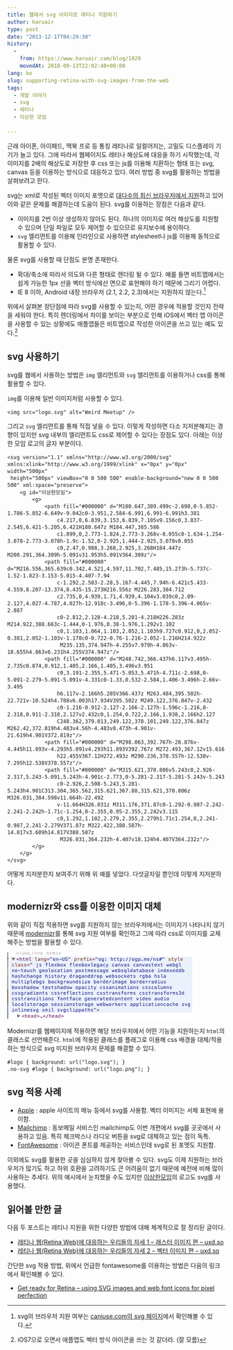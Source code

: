 ```yaml
---
title: 웹에서 svg 이미지로 레티나 지원하기
author: haruair
type: post
date: "2013-12-17T04:29:30"
history:
  - 
    from: https://www.haruair.com/blog/1929
    movedAt: 2018-09-13T22:02:40+00:00
lang: ko
slug: supporting-retina-with-svg-images-from-the-web
tags:
  - 개발 이야기
  - svg
  - 레티나
  - 이상한 모임

---
```

근래 아이폰, 아이패드, 맥북 프로 등 통칭 레티나로 일컬어지는, 고밀도 디스플레이 기기가 늘고 있다. 그에 따라서 웹페이지도 레티나 해상도에 대응을 하기 시작했는데, 각 이미지를 2배의 해상도로 저장한 후 css 또는 js를 이용해 치환하는 형태 또는 svg, canvas 등을 이용하는 방식으로 대응하고 있다. 여러 방법 중 svg를 활용하는 방법을 살펴보려고 한다.

svg는 xml로 작성된 벡터 이미지 포맷으로 [대다수의 최신 브라우저에서 지원][1]하고 있어 이와 같은 문제를 해결하는데 도움이 된다. svg를 이용하는 장점은 다음과 같다.

  * 이미지를 2번 이상 생성하지 않아도 된다. 하나의 이미지로 여러 해상도를 지원할 수 있으며 단일 파일로 모두 제어할 수 있으므로 유지보수에 용이하다.
  * `svg` 엘리먼트를 이용해 인라인으로 사용하면 stylesheet나 js를 이용해 동적으로 활용할 수 있다.

물론 svg를 사용할 때 단점도 분명 존재한다.

  * 확대/축소에 따라서 의도와 다른 형태로 렌더링 될 수 있다. 예를 들면 비트맵에서는 쉽게 가능한 1px 선을 벡터 방식에선 면으로 표현해야 하기 때문에 그리기 어렵다.
  * IE 8 이하, Android 내장 브라우저 (2.1, 2.2, 2.3)에서는 지원하지 않는다.[^1]

위에서 살펴본 장단점에 따라 svg를 사용할 수 있는지, 어떤 경우에 적용할 것인지 전략을 세워야 한다. 특히 렌더링에서 차이를 보이는 부분으로 인해 iOS에서 벡터 앱 아이콘을 사용할 수 있는 상황에도 애플앱들은 비트맵으로 작성한 아이콘을 쓰고 있는 예도 있다.[^2]

## svg 사용하기

svg를 웹에서 사용하는 방법은 `img` 엘리먼트와 `svg` 엘리먼트를 이용하거나 css를 통해 활용할 수 있다.

`img`를 이용해 일반 이미지처럼 사용할 수 있다.

    <img src="logo.svg" alt="Weird Meetup" />
    

그리고 `svg` 엘리먼트를 통해 직접 넣을 수 있다. 이렇게 작성하면 다소 지저분해지는 경향이 있지만 svg 내부의 엘리먼트도 css로 제어할 수 있다는 장점도 있다. 아래는 이상한 모임 로고의 글자 부분이다.

    <svg version="1.1" xmlns="http://www.w3.org/2000/svg" xmlns:xlink="http://www.w3.org/1999/xlink" x="0px" y="0px" width="500px"
     height="500px" viewBox="0 0 500 500" enable-background="new 0 0 500 500" xml:space="preserve">
        <g id="이상한모임">
            <g>
                <path fill="#000000" d="M180.647,389.499c-2.698,0-5.852-1.786-5.852-6.649v-9.042c0-3.951,2.584-6.991,6.991-6.991h3.381
                    c4.217,0,6.839,3.153,6.839,7.105v9.156c0,3.837-2.545,6.421-5.205,6.421H180.647z M184.447,385.586
                    c1.899,0,2.773-1.824,2.773-3.268v-8.055c0-1.634-1.254-3.078-2.773-3.078h-1.9c-1.52,0-2.925,1.444-2.925,3.078v8.055
                    c0,2.47,0.988,3.268,2.925,3.268H184.447z M200.291,364.309h-5.091v31.953h5.091V364.309z"/>
                <path fill="#000000" d="M216.556,365.639c0.342,4.521,4.597,11.702,7.485,15.273h-5.737c-1.52-1.823-3.153-5.015-4.407-7.94
                    c-1.292,2.583-2.28,5.167-4.445,7.94h-6.421c5.433-4.559,8.207-13.374,8.435-15.273H216.556z M226.283,384.712
                    c2.735,0,4.939,1.71,4.939,4.104v3.039c0,2.09-2.127,4.027-4.787,4.027h-12.918c-3.496,0-5.396-1.178-5.396-4.065v-2.887
                    c0-2.812,2.128-4.218,5.281-4.218H226.283z M214.922,388.663c-1.444,0-1.976,0.38-1.976,1.292v1.102
                    c0,1.103,1.064,1.103,2.052,1.103h9.727c0.912,0,2.052-0.381,2.052-1.103v-1.178c0-0.722-0.76-1.216-2.052-1.216H214.922z
                     M235.135,374.947h-4.255v7.979h-4.863v-18.655h4.863v6.231h4.255V374.947z"/>
                <path fill="#000000" d="M248.742,366.437h6.117v3.495h-2.735c0.874,0.912,1.405,2.166,1.405,3.496v3.951
                    c0,3.191-2.355,5.471-5.053,5.471h-4.711c-2.698,0-5.091-2.279-5.091-5.091v-4.331c0-1.33,0.532-2.584,1.406-3.496h-2.66v-3.495
                    h6.117v-2.166h5.205V366.437z M263.484,395.502h-22.721v-10.524h4.788v6.003h17.934V395.502z M249.122,376.847v-2.432
                    c0-1.216-0.912-2.127-2.166-2.127h-1.596c-1.216,0-2.318,0.911-2.318,2.127v2.432c0,1.254,0.722,2.166,1.938,2.166h2.127
                    C248.362,379.013,249.122,378.101,249.122,376.847z M262.42,372.819h4.483v4.56h-4.483v8.473h-4.901v-21.619h4.901V372.819z"/>
                <path fill="#000000" d="M298.063,392.767h-28.876v-4.445h11.893v-4.293h5.091v4.293h11.893V392.767z M272.493,367.12v15.616
                    h22.455V367.12H272.493z M290.236,378.557h-12.538v-7.295h12.538V378.557z"/>
                <path fill="#000000" d="M315.621,370.806v5.243c0,2.926-2.317,5.243-5.091,5.243h-4.901c-2.773,0-5.281-2.317-5.281-5.243v-5.243
                    c0-2.926,2.508-5.243,5.281-5.243h4.901C313.304,365.562,315.621,367.88,315.621,370.806z M326.031,384.598v11.664h-22.492
                    v-11.664H326.031z M311.176,371.87c0-1.292-0.987-2.242-2.241-2.242h-1.71c-1.254,0-2.355,0.95-2.355,2.242v3.115
                    c0,1.292,1.102,2.279,2.355,2.279h1.71c1.254,0,2.241-0.987,2.241-2.279V371.87z M322.422,388.587h-14.817v3.609h14.817V388.587z
                     M326.031,364.232h-4.407v18.124h4.407V364.232z"/>
            </g>
        </g>
    </svg>
    

어떻게 지저분한지 보여주기 위해 위 예를 넣었다. 다섯글자일 뿐인데 이렇게 지저분하다.

## modernizr와 css를 이용한 이미지 대체

위와 같이 직접 적용하면 svg를 지원하지 않는 브라우저에서는 이미지가 나타나지 않기 때문에 [modernizr][2]를 통해 svg 지원 여부를 확인하고 그에 따라 css로 이미지를 교체해주는 방법을 활용할 수 있다.

![modernizr를 적용한 모습](Screen-Shot-2013-12-17-at-2.42.17-pm.png)

Modernizr를 웹페이지에 적용하면 해당 브라우저에서 어떤 기능을 지원하는지 `html`의 클래스로 선언해준다. `html`에 적용된 클래스를 플래그로 이용해 css 배경을 대체/적용하는 방식으로 svg 미지원 브라우저 문제를 해결할 수 있다.

    #logo { background: url("logo.svg"); }
    .no-svg #logo { background: url("logo.png"); }
    

## svg 적용 사례

  * [Apple][4] : apple 사이트의 메뉴 등에서 svg를 사용함. 벡터 이미지는 서체 표현에 용이함.
  * [Mailchimp][5] : 동보메일 서비스인 mailchimp도 이번 개편에서 svg를 곳곳에서 사용하고 있음. 특히 체크박스나 라디오 버튼을 svg로 대체하고 있는 점이 독특.
  * [FontAwesome][6] : 아이콘 폰트를 제공하는 서비스인데 svg로 된 포멧도 지원함.

이외에도 svg를 활용한 곳을 심심하지 않게 찾아볼 수 있다. svg도 이제 지원하는 브라우저가 많기도 하고 하위 호환을 고려하기도 큰 어려움이 없기 때문에 예전에 비해 많이 사용하는 추세다. 위의 예시에서 눈치챘을 수도 있지만 [이상한모임][7]의 로고도 svg를 사용했다.

## 읽어볼 만한 글

다음 두 포스트는 레티나 지원을 위한 다양한 방법에 대해 체계적으로 잘 정리된 글이다.

  * [레티나 웹(Retina Web)에 대응하는 우리들의 자세 1 &#8211; 래스터 이미지 편 &#8211; uxd.so][8]
  * [레티나 웹(Retina Web)에 대응하는 우리들의 자세 2 – 벡터 이미지 편 &#8211; uxd.so][9]

간단한 svg 적용 방법, 위에서 언급한 fontawesome를 이용하는 방법은 다음의 링크에서 확인해볼 수 있다.

  * [Get ready for Retina – using SVG images and web font icons for pixel perfection][10]

[^1]:    
    svg의 브라우저 지원 여부는 [caniuse.com의 svg 페이지][1]에서 확인해볼 수 있다.

[^2]:    
    iOS7으로 오면서 애플앱도 벡터 방식 아이콘을 쓰는 것 같더라. (잘 모름)

[1]: http://caniuse.com/svg
[2]: http://modernizr.com/
[4]: http://apple.com
[5]: http://mailchimp.com
[6]: http://fontawesome.io/
[7]: http://we.weirdmeetup.com/
[8]: http://uxd.so/h/retina-web-raster/
[9]: http://uxd.so/h/retina-web-vector/
[10]: http://astronautweb.co/2013/02/retina-svg-font-icons/